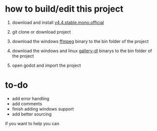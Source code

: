 # how to build/edit this project

1. download and install [v4.4.stable.mono.official](https://godotengine.org/download/)

2. git clone or download project

3. download the windows [ffmpeg](https://www.ffmpeg.org/download.html) binary to the bin folder of the project

4. download the windows and linux [gallery-dl](https://github.com/mikf/gallery-dl/releases) binarys to the bin folder of the project

5. open godot and import the project

# to-do

- add error handling
- add comments
- finish adding windows support
- add better sourcing

if you want to help you can
